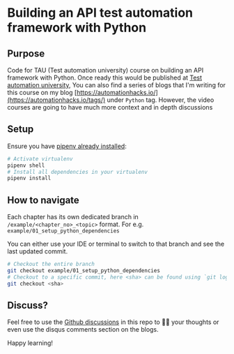 # Building an API test automation framework with Python

## Purpose

Code for TAU (Test automation university) course on building an API framework with Python. Once ready this would be
published at [Test automation university](https://testautomationu.applitools.com/), You can also find a series of blogs
that I'm writing for this course on my blog [https://automationhacks.io/](https://automationhacks.io/tags/)
under `Python` tag. However, the video courses are going to have much more context and in depth discussions

## Setup

Ensure you
have [pipenv already installed](https://automationhacks.io/2020/07/12/how-to-manage-your-python-virtualenvs-with-pipenv/):

```zsh
# Activate virtualenv
pipenv shell
# Install all dependencies in your virtualenv
pipenv install
```

## How to navigate

Each chapter has its own dedicated branch in `/example/<chapter_no>_<topic>` format. For
e.g. `example/01_setup_python_dependencies`

You can either use your IDE or terminal to switch to that branch and see the last updated commit.

```zsh
# Checkout the entire branch
git checkout example/01_setup_python_dependencies
# Checkout to a specific commit, here <sha> can be found using `git log` command
git checkout <sha>
```

## Discuss?

Feel free to use the [Github discussions](https://github.com/automationhacks/course-api-framework-python/discussions/1)
in this repo to ✍🏼 your thoughts or even use the disqus comments section on the blogs.

Happy learning!

